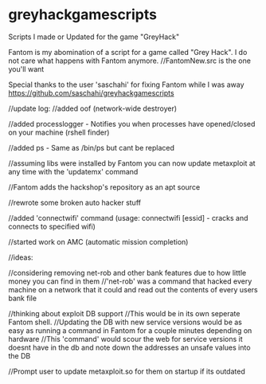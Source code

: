 # greyhackgamescripts
Scripts I made or Updated for the game "GreyHack"

Fantom is my abomination of a script for a game called "Grey Hack". I do not care what happens with Fantom anymore.
//FantomNew.src is the one you'll want

Special thanks to the user 'saschahi' for fixing Fantom while I was away
https://github.com/saschahi/greyhackgamescripts

//update log:
//added oof (network-wide destroyer)

//added processlogger - Notifies you when processes have opened/closed on your machine (rshell finder)

//added ps - Same as /bin/ps but cant be replaced


//assuming libs were installed by Fantom you can now update metaxploit at any time with the 'updatemx' command

//Fantom adds the hackshop's repository as an apt source

//rewrote some broken auto hacker stuff

//added 'connectwifi' command (usage: connectwifi [essid] - cracks and connects to specified wifi)

//started work on AMC (automatic mission completion)



//ideas:

//considering removing net-rob and other bank features due to how little money you can find in them
//'net-rob' was a command that hacked every machine on a network that it could and read out the contents of every users bank file

//thinking about exploit DB support
//This would be in its own seperate Fantom shell.
//Updating the DB with new service versions would be as easy as running a command in Fantom for a couple minutes depending on hardware
//This 'command' would scour the web for service versions it doesnt have in the db and note down the addresses an unsafe values into the DB

//Prompt user to update metaxploit.so for them on startup if its outdated





